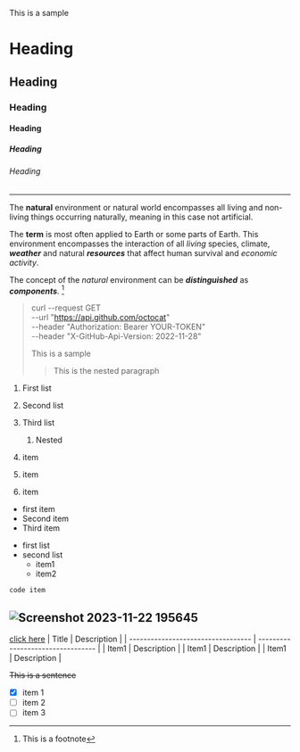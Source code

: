 This is a sample
# Heading
## Heading
### Heading
#### Heading
##### Heading
###### Heading
-------------------------------------------
The **natural** environment or natural world encompasses all living and non-living things occurring naturally, meaning in this case not artificial. 


The __term__ is most often applied to Earth or some parts of Earth. This environment encompasses the interaction of all *living* species, climate, **_weather_** and natural __*resources*__ that affect human survival and *economic activity*. 


The concept of the _natural_ environment can be ***distinguished*** as ___components___. [^1]


> curl --request GET \
--url "https://api.github.com/octocat" \
--header "Authorization: Bearer YOUR-TOKEN" \
--header "X-GitHub-Api-Version: 2022-11-28"
>
> This is a sample
>
>> This is the nested paragraph
1. First list
2. Second list
3. Third list
   1. Nested

1. item
1. item
2. item

* first item
* Second item
* Third item   

- first list
- second list
  - item1
  - item2

`code item`

![Screenshot 2023-11-22 195645](https://github.com/HN19202/Tech-Writing-Sample/assets/152055167/f487e389-1303-4434-b58f-d0b1e174d7fa)
----------------------------------------------------------------------
[click here](https://en.wikipedia.org/wiki/Natural_environment)
| Title | Description | 
| ---------------------------------- | --------------------------------- |
| Item1 | Description |
| Item1 | Description |
| Item1 | Description |
[^1]:This is a footnote

~~This is a sentence~~

- [x] item 1
- [ ] item 2
- [ ] item 3
